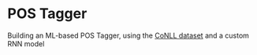 # POS Tagger 

Building an ML-based POS Tagger, using the [CoNLL dataset](https://www.clips.uantwerpen.be/conll2000/chunking/) and a custom RNN model
